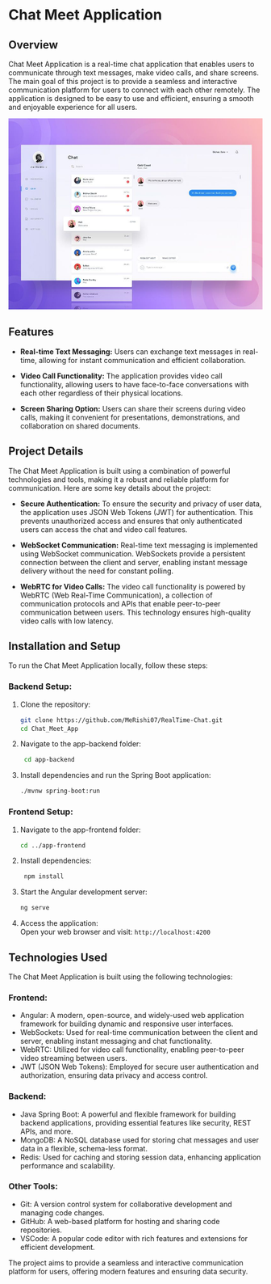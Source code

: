 # Chat Meet Application

## Overview
Chat Meet Application is a real-time chat application that enables users to communicate through text messages, make video calls, and share screens. The main goal of this project is to provide a seamless and interactive communication platform for users to connect with each other remotely. The application is designed to be easy to use and efficient, ensuring a smooth and enjoyable experience for all users.

![ChatMeet](https://github.com/MeRishi07/RealTime-Chat/blob/2da71f6a81ca85af1984d2350d7507d65510ad75/app-frontend/8e1d99171171704c393e42fd0f1b6cac.jpg)

## Features
- **Real-time Text Messaging:** Users can exchange text messages in real-time, allowing for instant communication and efficient collaboration.

- **Video Call Functionality:** The application provides video call functionality, allowing users to have face-to-face conversations with each other regardless of their physical locations.

- **Screen Sharing Option:** Users can share their screens during video calls, making it convenient for presentations, demonstrations, and collaboration on shared documents.


## Project Details
The Chat Meet Application is built using a combination of powerful technologies and tools, making it a robust and reliable platform for communication. Here are some key details about the project:

- **Secure Authentication:** To ensure the security and privacy of user data, the application uses JSON Web Tokens (JWT) for authentication. This prevents unauthorized access and ensures that only authenticated users can access the chat and video call features.

- **WebSocket Communication:** Real-time text messaging is implemented using WebSocket communication. WebSockets provide a persistent connection between the client and server, enabling instant message delivery without the need for constant polling.

- **WebRTC for Video Calls:** The video call functionality is powered by WebRTC (Web Real-Time Communication), a collection of communication protocols and APIs that enable peer-to-peer communication between users. This technology ensures high-quality video calls with low latency.

## Installation and Setup
To run the Chat Meet Application locally, follow these steps:

### Backend Setup:
1. Clone the repository:
   ```bash
   git clone https://github.com/MeRishi07/RealTime-Chat.git
   cd Chat_Meet_App
   ```
2. Navigate to the app-backend folder:
   ```bash
    cd app-backend
    ```
3. Install dependencies and run the Spring Boot application:
    ```bash
    ./mvnw spring-boot:run
    ```

### Frontend Setup:
1. Navigate to the app-frontend folder:
   ```bash
   cd ../app-frontend
   ```
2. Install dependencies:
   ```bash
    npm install
    ```
3. Start the Angular development server:
    ```bash
    ng serve
    ```
4. Access the application:      
Open your web browser and visit: `http://localhost:4200 `
            
## Technologies Used

The Chat Meet Application is built using the following technologies:

### Frontend:
- Angular: A modern, open-source, and widely-used web application framework for building dynamic and responsive user interfaces.
- WebSockets: Used for real-time communication between the client and server, enabling instant messaging and chat functionality.
- WebRTC: Utilized for video call functionality, enabling peer-to-peer video streaming between users.
- JWT (JSON Web Tokens): Employed for secure user authentication and authorization, ensuring data privacy and access control.

### Backend:
- Java Spring Boot: A powerful and flexible framework for building backend applications, providing essential features like security, REST APIs, and more.
- MongoDB: A NoSQL database used for storing chat messages and user data in a flexible, schema-less format.
- Redis: Used for caching and storing session data, enhancing application performance and scalability.

### Other Tools:
- Git: A version control system for collaborative development and managing code changes.
- GitHub: A web-based platform for hosting and sharing code repositories.
- VSCode: A popular code editor with rich features and extensions for efficient development.


The project aims to provide a seamless and interactive communication platform for users, offering modern features and ensuring data security.


